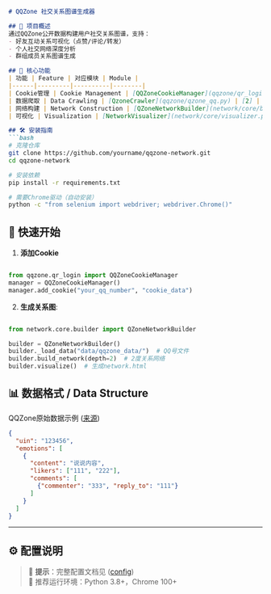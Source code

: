 ```markdown
# QQZone 社交关系图谱生成器

## 📖 项目概述
通过QQZone公开数据构建用户社交关系图谱，支持：
- 好友互动关系可视化（点赞/评论/转发）
- 个人社交网络深度分析
- 群组成员关系图谱生成

## 🌟 核心功能
| 功能 | Feature | 对应模块 | Module |
|------|---------|----------|--------|
| Cookie管理 | Cookie Management | [QQZoneCookieManager](qqzone/qr_login.py) | [0] |
| 数据爬取 | Data Crawling | [QzoneCrawler](qqzone/qzone_qq.py) | [2] |
| 网络构建 | Network Construction | [QZoneNetworkBuilder](network/core/builder.py) | [3] |
| 可视化 | Visualization | [NetworkVisualizer](network/core/visualizer.py) | [4] |

## 🛠️ 安装指南
```bash
# 克隆仓库
git clone https://github.com/yourname/qqzone-network.git
cd qqzone-network

# 安装依赖
pip install -r requirements.txt

# 需要Chrome驱动（自动安装）
python -c "from selenium import webdriver; webdriver.Chrome()"
```

## 🚀 快速开始
1. **添加Cookie**
```python

from qqzone.qr_login import QQZoneCookieManager
manager = QQZoneCookieManager()
manager.add_cookie("your_qq_number", "cookie_data")

```

2. **生成关系图**:
```python

from network.core.builder import QZoneNetworkBuilder

builder = QZoneNetworkBuilder()
builder._load_data("data/qqzone_data/")  # QQ号文件
builder.build_network(depth=2)  # 2度关系网络
builder.visualize()  # 生成network.html

```

## 📊 数据格式 / Data Structure
QQZone原始数据示例 ([来源](qqzone/qzone_qq.py))
```json
{
  "uin": "123456",
  "emotions": [
    {
      "content": "说说内容",
      "likers": ["111", "222"], 
      "comments": [
        {"commenter": "333", "reply_to": "111"}
      ]
    }
  ]
}
```

---

## ⚙️ 配置说明
> 📌 **提示**：完整配置文档见 ([config](config.md))   
> 🐧 推荐运行环境：Python 3.8+，Chrome 100+

```
